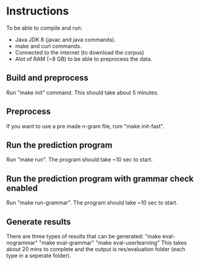 # Instructions

To be able to compile and run:
* Java JDK 8 (javac and java commands).
* make and curl commands.
* Connected to the internet (to download the corpus)
* Alot of RAM (~8 GB) to be able to preprocess the data.

## Build and preprocess
Run "make init" command. This should take about 5 minutes.

## Preprocess
If you want to use a pre made n-gram file, rum "make init-fast".

## Run the prediction program
Run "make run". The program should take ~10 sec to start.

## Run the prediction program with grammar check enabled
Run "make run-grammar". The program should take ~10 sec to start.

## Generate results
There are three types of results that can be generated: 
"make eval-nogrammar"
"make eval-grammar"
"make eval-userlearning"
This takes about 20 mins to complete and the output is res/evaluation folder (each type in a seperate folder).

